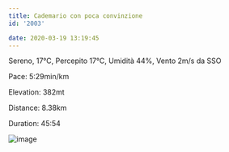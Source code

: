 ```yaml
---
title: Cademario con poca convinzione
id: '2003'

date: 2020-03-19 13:19:45
---
```


Sereno, 17°C, Percepito 17°C, Umidità 44%, Vento 2m/s da SSO

Pace: 5:29min/km

Elevation: 382mt

Distance: 8.38km

Duration: 45:54

![image](/images/2021/08/20200319-activity-image_hua81033558f48cca9aa3e4c8cecff05ef_64186_700x0_resize_q75_box.jpg)

<!-- ![image](/images/2021/08/20200319-activity-map_hu6921db80f0774da5d3419b5743a7fcf1_65054_700x0_resize_box_3.png) -->
